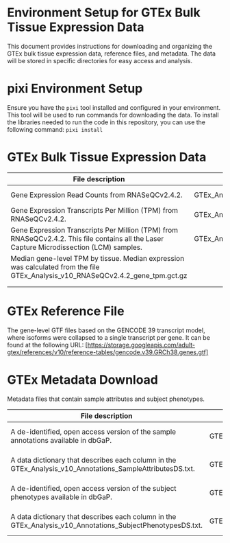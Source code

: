 # Environment Setup for GTEx Bulk Tissue Expression Data

This document provides instructions for downloading and organizing the GTEx bulk tissue expression data, reference files, and metadata. The data will be stored in specific directories for easy access and analysis.

# pixi Environment Setup

Ensure you have the `pixi` tool installed and configured in your environment. This tool will be used to run commands for downloading the data.
To install the libraries needed to run the code in this repository, you can use the following command: `pixi install`

# GTEx Bulk Tissue Expression Data 

| File description                                                                                                                          | file name                                           | url                                                                                                                |
|-------------------------------------------------------------------------------------------------------------------------------------------|-----------------------------------------------------|--------------------------------------------------------------------------------------------------------------------|
| Gene Expression Read Counts from RNASeQCv2.4.2.                                                                                           | GTEx_Analysis_v10_RNASeQCv2.4.2_gene_reads.gct.gz   | https://storage.googleapis.com/adult-gtex/bulk-gex/v10/rna-seq/GTEx_Analysis_v10_RNASeQCv2.4.2_gene_reads.gct.gz   |
| Gene Expression Transcripts Per Million (TPM) from RNASeQCv2.4.2.                                                                         | GTEx_Analysis_v10_RNASeQCv2.4.2_gene_tpm.gct.gz     | https://storage.googleapis.com/adult-gtex/bulk-gex/v10/rna-seq/GTEx_Analysis_v10_RNASeQCv2.4.2_gene_tpm.gct.gz     |
| Gene Expression Transcripts Per Million (TPM) from RNASeQCv2.4.2. This file contains all the Laser Capture Microdissection (LCM) samples. | GTEx_Analysis_v10_RNASeQCv2.4.2_gene_tpm_lcm.gct.gz | https://storage.googleapis.com/adult-gtex/bulk-gex/v10/rna-seq/GTEx_Analysis_v10_RNASeQCv2.4.2_gene_tpm_lcm.gct.gz |
| Median gene-level TPM by tissue. Median expression was calculated from the file GTEx_Analysis_v10_RNASeQCv2.4.2_gene_tpm.gct.gz           |                                                     |                                                                                                                    |
|                                                                                                                                           |                                                     |                                                                                                                    |
|                                                                                                                                           |                                                     |                                                                                                                    |

# GTEx Reference File

The gene-level GTF files based on the GENCODE 39 transcript model, where isoforms were collapsed to a single transcript per gene. It can be found at the following URL: [https://storage.googleapis.com/adult-gtex/references/v10/reference-tables/gencode.v39.GRCh38.genes.gtf]

# GTEx Metadata Download

Metadata files that contain sample attributes and subject phenotypes.

| File description                                                                                           | file name                                              | url                                                                                                                             |
|------------------------------------------------------------------------------------------------------------|--------------------------------------------------------|---------------------------------------------------------------------------------------------------------------------------------|
| A de-identified, open access version of the sample annotations available in dbGaP.                         | GTEx_Analysis_v10_Annotations_SampleAttributesDS.txt   | https://storage.googleapis.com/adult-gtex/annotations/v10/metadata-files/GTEx_Analysis_v10_Annotations_SampleAttributesDS.txt   |
| A data dictionary that describes each column in the GTEx_Analysis_v10_Annotations_SampleAttributesDS.txt.  | GTEx_Analysis_v10_Annotations_SampleAttributesDD.xlsx  | https://storage.googleapis.com/adult-gtex/annotations/v10/metadata-files/GTEx_Analysis_v10_Annotations_SampleAttributesDD.xlsx  |
| A de-identified, open access version of the subject phenotypes available in dbGaP.                         | GTEx_Analysis_v10_Annotations_SubjectPhenotypesDS.txt  | https://storage.googleapis.com/adult-gtex/annotations/v10/metadata-files/GTEx_Analysis_v10_Annotations_SubjectPhenotypesDS.txt  |
| A data dictionary that describes each column in the GTEx_Analysis_v10_Annotations_SubjectPhenotypesDS.txt. | GTEx_Analysis_v10_Annotations_SubjectPhenotypesDD.xlsx | https://storage.googleapis.com/adult-gtex/annotations/v10/metadata-files/GTEx_Analysis_v10_Annotations_SubjectPhenotypesDD.xlsx |